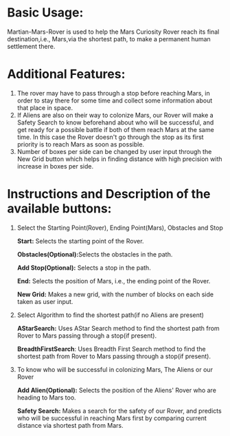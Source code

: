 # Basic Usage:

Martian-Mars-Rover is used to help the Mars Curiosity Rover reach its final destination,i.e., Mars,via the shortest path, to make a permanent human settlement there.


# Additional Features:

1. The rover may have to pass through a stop before reaching Mars, in order to stay there for some time and collect some information about that place in space.
2. If Aliens are also on their way to colonize Mars, our Rover will make a Safety Search to know beforehand about who will be successful, and get ready for a possible battle if both of them reach Mars at the same time. In this case the Rover doesn't go through the stop as its first priority is to reach Mars as soon as possible. 
3. Number of boxes per side can be changed by user input through the New Grid button which helps in finding distance with high precision with increase in boxes per side.


# Instructions and Description of the available buttons:

1. Select the Starting Point(Rover), Ending Point(Mars), Obstacles and Stop
   
    <b>Start:</b> Selects the starting point of the Rover.

    <b>Obstacles(Optional):</b>Selects the obstacles in the path.

    <b>Add Stop(Optional):</b> Selects a stop in the path. 

    <b>End:</b> Selects the position of Mars, i.e., the ending point of the Rover.

    <b>New Grid:</b> Makes a new grid, with the number of blocks on each side taken as user input.

2. Select Algorithm to find the shortest path(if no Aliens are present)

    <b>AStarSearch:</b> Uses AStar Search method to find the shortest path from Rover to Mars passing 
                        through a stop(if present).
                
    <b>BreadthFirstSearch</b>: Uses Breadth First Search method to find the shortest path from Rover to 
                               Mars passing through a stop(if present).

3. To know who will be successful in colonizing Mars, The Aliens or our Rover

   <b>Add Alien(Optional):</b> Selects the position of the Aliens' Rover who are heading to Mars too.

   <b>Safety Search:</b> Makes a search for the safety of our Rover, and predicts who will be 
                          successful in reaching Mars first by comparing current distance via shortest path from Mars. 


